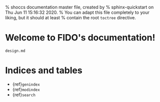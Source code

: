 %   shoccs documentation master file, created by
%   sphinx-quickstart on Thu Jun 11 15:16:32 2020.
%   You can adapt this file completely to your liking, but it should at least
%   contain the root `toctree` directive.

Welcome to FIDO's documentation!
==================================

```{toctree}
design.md
```


Indices and tables
==================

* {ref}`genindex`
* {ref}`modindex`
* {ref}`search`
